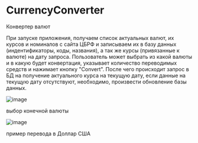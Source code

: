 # CurrencyConverter
Конвертер валют

При запуске приложения, получаем список актуальных 
валют, их курсов и номиналов с сайта ЦБРФ и записываем их в базу данных 
(индентификаторы, коды, названия), а так же курсы (привязанные к валюте) 
на дату запроса. 
Пользователь может выбрать из какой валюты и в какую будет 
конвертация, указывает количество переводимых средств и нажимает кнопку 
"Convert". После чего происходит запрос в БД на получение актуального курса 
на текущую дату, если данные на текущую дату отсутствуют, необходимо, 
произвести обновление базы данных.

![image](https://user-images.githubusercontent.com/125668287/221357632-a7a5f452-565f-41cf-8751-cb1d11e6340a.png)

выбор конечной валюты

![image](https://user-images.githubusercontent.com/125668287/221357735-0670c640-5ea7-4dcd-8eda-4afa854d3d4e.png)

пример перевода в Доллар США



